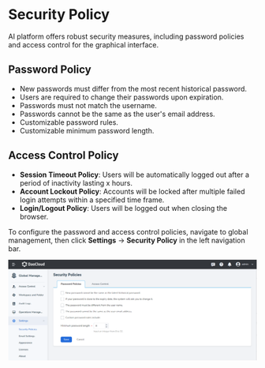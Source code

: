 # Security Policy

AI platform offers robust security measures, including password policies and access control for the graphical interface.

## Password Policy

- New passwords must differ from the most recent historical password.
- Users are required to change their passwords upon expiration.
- Passwords must not match the username.
- Passwords cannot be the same as the user's email address.
- Customizable password rules.
- Customizable minimum password length.

## Access Control Policy

- **Session Timeout Policy**: Users will be automatically logged out after a period of inactivity lasting x hours.
- **Account Lockout Policy**: Accounts will be locked after multiple failed login attempts within a specified time frame.
- **Login/Logout Policy**: Users will be logged out when closing the browser.

To configure the password and access control policies, navigate to global management, then click **Settings** -> **Security Policy** in the left navigation bar.

![Security Policy](../../images/security-policy.png)
